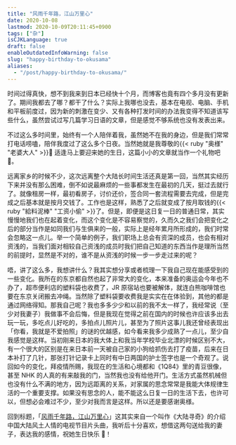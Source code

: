```yaml
---
title: "风雨千年路，江山万里心"
date: 2020-10-08
lastmod: 2020-10-09T20:11:45+0900
tags: ["杂"]
isCJKLanguage: true
draft: false
enableOutdatedInfoWarning: false
slug: "happy-birthday-to-okusama"
aliases:
  - "/post/happy-birthday-to-okusama/"
---
```


时间过得真快，想不到我来到日本已经快十个月，而博客也竟有四个多月没有更新了。期间我都去了哪？都干了什么？实际上我哪也没去，基本在电视、电脑、手机和平板前度过，因为新的刺激在变少、又有各种打发时间的办法我变得不知道该写些什么，虽然尝试过写几篇学习日语的文章，但是感觉不够系统也没有发表出来。

不过这么多时间里，始终有一个人陪伴着我，虽然她不在我的身边，但是我们常常打电话唠嗑，陪伴我度过了这么多个日夜。当然她就是我尊敬的{{< ruby "奥様" "老婆大人" >}}👏 适逢马上要迎来她的生日，这篇小小的文章就当作一个礼物吧 🎂。

<!--more-->

远离家乡的时候不少，这次远离整个大陆长时间生活还真是第一回，当然其实经历下来并没有那么困难，倒不如说最麻烦的一些事都发生在最初的几天，挺过去就行了。就像租房一样，最初看房子，讨价还价，签合同一套流程需要去完成，但是完成之后基本就是按月交钱了。工作也是这样，熟悉了之后就变成了按月取钱的{{< ruby "給料泥棒" "工资小偷" >}}了。但是，即便是这日复一日的普通日常，其实慢慢地我们也在起着变化，而这个变化是不容易察觉的，久而久之我们会把变化之后的部分当作是如同我们与生俱来的一般，实际上是经年累月所形成的，我们时常会忽略这一点儿。举一个简单的例子，我们职场上总会有资深的成员，也会有相对资浅的，当我们面对相较自己资浅的成员时我们把自己知道的东西当作是理所当然的前提时，显然是不对的，谁不是从资浅的时候一步一步走过来的呢？

唔，讲了这么多，我想讲什么？我其实想分享或者梳理一下我自己现在能感受到的一些变化。我所在的东京都自然也起了非常大的变化，本来准备的奥运会今年也不办了，超市便利店的塑料袋也收费了，JR 原宿站也要被解体，就连白熊咖啡馆也要在东京关闭搬去冲绳。当然除了塑料袋要收费我是实实在在体验到，其他的都是通过网络得知。那我自己呢？我也多多少少和以前的我不太一样了，我经常说（至少对我妻子）我做事不会后悔，但是我现在觉得之前在国内的时候也许应该多出去玩一玩，多吃点儿好吃的，多拍点儿照片儿，甚至为了照片这事儿我还曾经表现出「你看，我就是不爱拍照」的谜的优越感，如今看来我多少成熟了一点儿，至少自我感觉是这样。当初刚来日本的我大体上和我当年学校毕业北漂的时候区别不大，有一个很大的区别是在来日本前一天被自己家的小狗给抓伤去打了疫苗，后来在日本补打了几针，那张打针记录卡上同时有中日两国的护士签字也是一个奇观了。说回如今的变化，拜疫情所赐，我现在的生活和心境都和《1Q84》里的青豆很像，甚至 NHK 的人真的有来敲我的门，当然我也没有给他开门。生活方式虽然机械但也没有什么不满的地方，因为远距离的关系，对家属的思念常常是我能大体规律生活的一个重要支撑。如果没有思念的人，能不能这么日复一日的生活下去，也许可以，但想必会难过不少，至少对我而言是这样。所以还是要感谢奥様。

回到标题，「[风雨千年路，江山万里心](https://youtu.be/uoN5GzGTpkg?t=1106)」这其实来自一个叫作《大陆寻奇》的介绍中国大陆风土人情的电视节目片头曲，我听后十分喜欢，想借这两句送给我的妻子，表达我的感情，祝她生日快乐 🙏！
